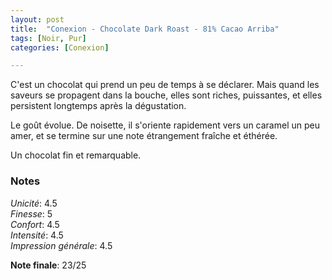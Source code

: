 ```yaml
---
layout: post
title:  "Conexion - Chocolate Dark Roast - 81% Cacao Arriba"
tags: [Noir, Pur] 
categories: [Conexion]

---
```


C'est un chocolat qui prend un peu de temps à se déclarer. Mais quand les saveurs se propagent dans la bouche, elles sont riches, puissantes, et elles persistent longtemps après la dégustation. 

Le goût évolue. De noisette, il s'oriente rapidement vers un caramel un peu amer, et se termine sur une note étrangement fraîche et éthérée. 

Un chocolat fin et remarquable.


### Notes

_Unicité_: 4.5  
_Finesse_: 5  
_Confort_: 4.5  
_Intensité_: 4.5  
_Impression générale_: 4.5

**Note finale**: 23/25